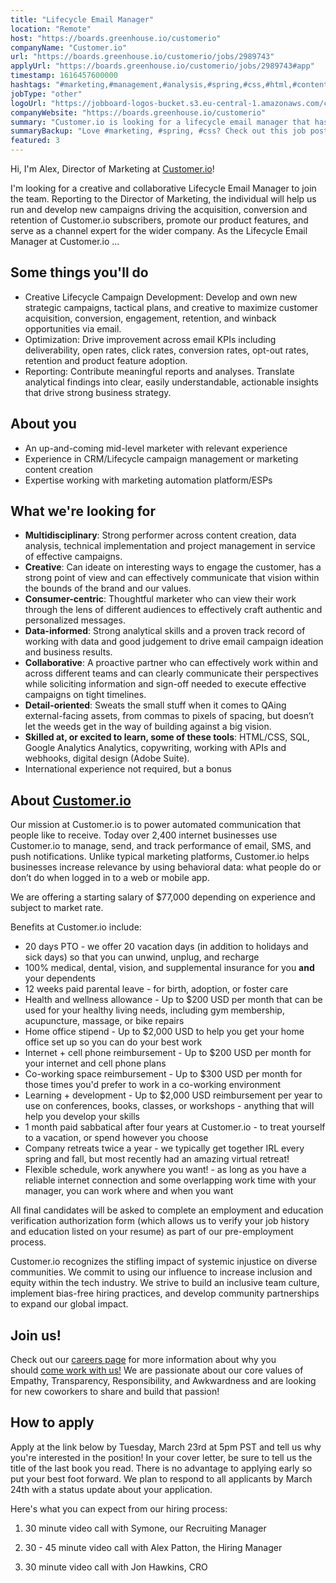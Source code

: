 ```yaml
---
title: "Lifecycle Email Manager"
location: "Remote"
host: "https://boards.greenhouse.io/customerio"
companyName: "Customer.io"
url: "https://boards.greenhouse.io/customerio/jobs/2989743"
applyUrl: "https://boards.greenhouse.io/customerio/jobs/2989743#app"
timestamp: 1616457600000
hashtags: "#marketing,#management,#analysis,#spring,#css,#html,#content,#branding,#ui/ux,#photoshop,#translation"
jobType: "other"
logoUrl: "https://jobboard-logos-bucket.s3.eu-central-1.amazonaws.com/customer-io"
companyWebsite: "https://boards.greenhouse.io/customerio"
summary: "Customer.io is looking for a lifecycle email manager that has experience in CRM/Lifecycle campaign management or marketing content creation."
summaryBackup: "Love #marketing, #spring, #css? Check out this job post!"
featured: 3
---
```


Hi, I'm Alex, Director of Marketing at [Customer.io](https://customer.io)!

I'm looking for a creative and collaborative Lifecycle Email Manager to join the team. Reporting to the Director of Marketing, the individual will help us run and develop new campaigns driving the acquisition, conversion and retention of Customer.io subscribers, promote our product features, and serve as a channel expert for the wider company. As the Lifecycle Email Manager at Customer.io ...

## Some things you'll do

*   Creative Lifecycle Campaign Development: Develop and own new strategic campaigns, tactical plans, and creative to maximize customer acquisition, conversion, engagement, retention, and winback opportunities via email.
*   Optimization: Drive improvement across email KPIs including deliverability, open rates, click rates, conversion rates, opt-out rates, retention and product feature adoption.
*   Reporting: Contribute meaningful reports and analyses. Translate analytical findings into clear, easily understandable, actionable insights that drive strong business strategy.

## About you

*   An up-and-coming mid-level marketer with relevant experience
*   Experience in CRM/Lifecycle campaign management or marketing content creation
*   Expertise working with marketing automation platform/ESPs 

## What we're looking for

*   **Multidisciplinary**: Strong performer across content creation, data analysis, technical implementation and project management in service of effective campaigns.
*   **Creative**: Can ideate on interesting ways to engage the customer, has a strong point of view and can effectively communicate that vision within the bounds of the brand and our values.
*   **Consumer-centric**: Thoughtful marketer who can view their work through the lens of different audiences to effectively craft authentic and personalized messages.
*   **Data-informed**: Strong analytical skills and a proven track record of working with data and good judgement to drive email campaign ideation and business results.
*   **Collaborative**: A proactive partner who can effectively work within and across different teams and can clearly communicate their perspectives while soliciting information and sign-off needed to execute effective campaigns on tight timelines.
*   **Detail-oriented**: Sweats the small stuff when it comes to QAing external-facing assets, from commas to pixels of spacing, but doesn’t let the weeds get in the way of building against a big vision.
*   **Skilled at, or excited to learn, some of these tools**: HTML/CSS, SQL, Google Analytics Analytics, copywriting, working with APIs and webhooks, digital design (Adobe Suite).
*   International experience not required, but a bonus

## About [Customer.io](http://Customer.io)

Our mission at Customer.io is to power automated communication that people like to receive. Today over 2,400 internet businesses use Customer.io to manage, send, and track performance of email, SMS, and push notifications. Unlike typical marketing platforms, Customer.io helps businesses increase relevance by using behavioral data: what people do or don’t do when logged in to a web or mobile app.

We are offering a starting salary of $77,000 depending on experience and subject to market rate.

Benefits at Customer.io include:

*   20 days PTO - we offer 20 vacation days (in addition to holidays and sick days) so that you can unwind, unplug, and recharge
*   100% medical, dental, vision, and supplemental insurance for you **and** your dependents
*   12 weeks paid parental leave - for birth, adoption, or foster care
*   Health and wellness allowance - Up to $200 USD per month that can be used for your healthy living needs, including gym membership, acupuncture, massage, or bike repairs
*   Home office stipend - Up to $2,000 USD to help you get your home office set up so you can do your best work
*   Internet + cell phone reimbursement - Up to $200 USD per month for your internet and cell phone plans
*   Co-working space reimbursement - Up to $300 USD per month for those times you'd prefer to work in a co-working environment
*   Learning + development - Up to $2,000 USD reimbursement per year to use on conferences, books, classes, or workshops - anything that will help you develop your skills
*   1 month paid sabbatical after four years at Customer.io - to treat yourself to a vacation, or spend however you choose
*   Company retreats twice a year - we typically get together IRL every spring and fall, but most recently had an amazing virtual retreat!
*   Flexible schedule, work anywhere you want! - as long as you have a reliable internet connection and some overlapping work time with your manager, you can work where and when you want

All final candidates will be asked to complete an employment and education verification authorization form (which allows us to verify your job history and education listed on your resume) as part of our pre-employment process.

Customer.io recognizes the stifling impact of systemic injustice on diverse communities. We commit to using our influence to increase inclusion and equity within the tech industry. We strive to build an inclusive team culture, implement bias-free hiring practices, and develop community partnerships to expand our global impact.

## Join us!

Check out our [careers page](https://customer.io/careers/) for more information about why you should [come work with us!](https://customer.io/about/) We are passionate about our core values of Empathy, Transparency, Responsibility, and Awkwardness and are looking for new coworkers to share and build that passion!

## How to apply

Apply at the link below by Tuesday, March 23rd at 5pm PST and tell us why you're interested in the position! In your cover letter, be sure to tell us the title of the last book you read. There is no advantage to applying early so put your best foot forward. We plan to respond to all applicants by March 24th with a status update about your application.

Here's what you can expect from our hiring process:

1.  30 minute video call with Symone, our Recruiting Manager
    
2.  30 - 45 minute video call with Alex Patton, the Hiring Manager
    
3.  30 minute video call with Jon Hawkins, CRO
